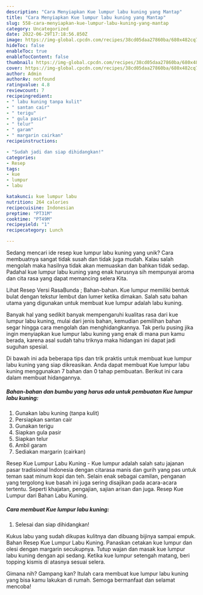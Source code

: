 ```yaml
---
description: "Cara Menyiapkan Kue lumpur labu kuning yang Mantap"
title: "Cara Menyiapkan Kue lumpur labu kuning yang Mantap"
slug: 558-cara-menyiapkan-kue-lumpur-labu-kuning-yang-mantap
category: Uncategorized
date: 2022-06-29T17:18:56.850Z
image: https://img-global.cpcdn.com/recipes/38cd05daa27860ba/680x482cq70/kue-lumpur-labu-kuning-foto-resep-utama.jpg
hideToc: false
enableToc: true
enableTocContent: false
thumbnail: https://img-global.cpcdn.com/recipes/38cd05daa27860ba/680x482cq70/kue-lumpur-labu-kuning-foto-resep-utama.jpg
cover: https://img-global.cpcdn.com/recipes/38cd05daa27860ba/680x482cq70/kue-lumpur-labu-kuning-foto-resep-utama.jpg
author: Admin
authorAv: notfound
ratingvalue: 4.8
reviewcount: 7
recipeingredient:
- " labu kuning tanpa kulit"
- " santan cair"
- " terigu"
- " gula pasir"
- " telur"
- " garam"
- " margarin cairkan"
recipeinstructions:

- "Sudah jadi dan siap dihidangkan!"
categories:
- Resep
tags:
- kue
- lumpur
- labu

katakunci: kue lumpur labu 
nutrition: 264 calories
recipecuisine: Indonesian
preptime: "PT31M"
cooktime: "PT49M"
recipeyield: "1"
recipecategory: Lunch

---
```





Sedang mencari ide resep kue lumpur labu kuning yang unik? Cara membuatnya sangat tidak susah dan tidak juga mudah. Kalau salah mengolah maka hasilnya tidak akan memuaskan dan bahkan tidak sedap. Padahal kue lumpur labu kuning yang enak harusnya sih mempunyai aroma dan cita rasa yang dapat memancing selera Kita.





Lihat Resep Versi RasaBunda ; Bahan-bahan. Kue lumpur memiliki bentuk bulat dengan tekstur lembut dan lumer ketika dimakan. Salah satu bahan utama yang digunakan untuk membuat kue lumpur adalah labu kuning.

Banyak hal yang sedikit banyak mempengaruhi kualitas rasa dari kue lumpur labu kuning, mulai dari jenis bahan, kemudian pemilihan bahan segar hingga cara mengolah dan menghidangkannya. Tak perlu pusing jika ingin menyiapkan kue lumpur labu kuning yang enak di mana pun kamu berada, karena asal sudah tahu triknya maka hidangan ini dapat jadi suguhan spesial.






Di bawah ini ada beberapa tips dan trik praktis untuk membuat kue lumpur labu kuning yang siap dikreasikan. Anda dapat membuat Kue lumpur labu kuning menggunakan 7 bahan dan 0 tahap pembuatan. Berikut ini cara dalam membuat hidangannya.

<!--inarticleads1-->

##### Bahan-bahan dan bumbu yang harus ada untuk pembuatan Kue lumpur labu kuning:

1. Gunakan  labu kuning (tanpa kulit)
1. Persiapkan  santan cair
1. Gunakan  terigu
1. Siapkan  gula pasir
1. Siapkan  telur
1. Ambil  garam
1. Sediakan  margarin (cairkan)


Resep Kue Lumpur Labu Kuning - Kue lumpur adalah salah satu jajanan pasar tradisional Indonesia dengan citarasa manis dan gurih yang pas untuk teman saat minum kopi dan teh. Selain enak sebagai camilan, penganan yang tergolong kue basah ini juga sering disajikan pada acara-acara tertentu. Seperti khajatan, pengajian, sajian arisan dan juga. Resep Kue Lumpur dari Bahan Labu Kuning. 

<!--inarticleads2-->

##### Cara membuat Kue lumpur labu kuning:


1. Selesai dan siap dihidangkan!

Kukus labu yang sudah dikupas kulitnya dan dibuang bijinya sampai empuk. Bahan Resep Kue Lumpur Labu Kuning. Panaskan cetakan kue lumpur dan olesi dengan margarin secukupnya. Tutup wajan dan masak kue lumpur labu kuning dengan api sedang. Ketika kue lumpur setengah matang, beri topping kismis di atasnya sesuai selera. 

Gimana nih? Gampang kan? Itulah cara membuat kue lumpur labu kuning yang bisa kamu lakukan di rumah. Semoga bermanfaat dan selamat mencoba!
